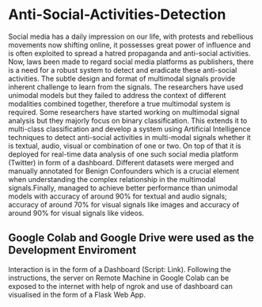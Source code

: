 # Anti-Social-Activities-Detection

Social media has a daily impression on our life, with protests and rebellious movements now shifting online, it possesses great power of influence and is often exploited to spread a hatred propaganda and anti-social activities. Now, laws been made to regard social media platforms as publishers, there is a need for a robust system to detect and eradicate these anti-social activities. The subtle design and format of multimodal signals provide inherent challenge to learn from the signals. The researchers have used unimodal models but they failed to address the context of different modalities combined together, therefore a true multimodal system is required. Some researchers have started working on multimodal signal analysis but they majorly focus on binary classification. This extends it to multi-class classification and develop a system using Artificial Intelligence techniques to detect anti-social activities in multi-modal signals whether it is textual, audio, visual or combination of one or two. On top of that it is deployed for real-time data analysis of one such social media platform (Twitter) in form of a dashboard. Different datasets were merged and manually annotated for Benign Confounders which is a crucial element when understanding the complex relationship in the multimodal signals.Finally, managed to achieve better performance than unimodal models with accuracy of around 90% for textual and audio signals; accuracy of around 70% for visual signals like images and accuracy of around 90% for visual signals like videos.

## Google Colab and Google Drive were used as the Development Enviroment

Interaction is in the form of a Dashboard (Script: Link). Following the instructions, the server on Remote Machine in Google Colab can be exposed to the internet with help of ngrok and use of dashboard can visualised in the form of a Flask Web App.
